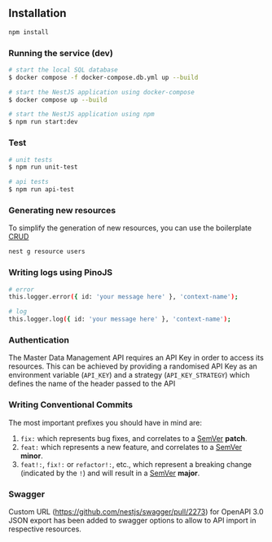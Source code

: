 ## Installation

```bash
npm install
```

### Running the service (dev)

```bash
# start the local SQL database
$ docker compose -f docker-compose.db.yml up --build
```

```bash
# start the NestJS application using docker-compose
$ docker compose up --build
```

```bash
# start the NestJS application using npm
$ npm run start:dev
```

### Test

```bash
# unit tests
$ npm run unit-test

# api tests
$ npm run api-test
```

### Generating new resources

To simplify the generation of new resources, you can use the boilerplate [CRUD](https://docs.nestjs.com/recipes/crud-generator)

```bash
nest g resource users
```

### Writing logs using PinoJS

```bash
# error
this.logger.error({ id: 'your message here' }, 'context-name');

# log
this.logger.log({ id: 'your message here' }, 'context-name');

```

### Authentication
The Master Data Management API requires an API Key in order to access its resources.
This can be achieved by providing a randomised API Key as an environment variable (`API_KEY`) and a strategy (`API_KEY_STRATEGY`) which defines the name of the header passed to the API

### Writing Conventional Commits

The most important prefixes you should have in mind are:

1. `fix:` which represents bug fixes, and correlates to a [SemVer](https://semver.org/) **patch**.
2. `feat:` which represents a new feature, and correlates to a [SemVer](https://semver.org/) **minor**.
3. `feat!:`, `fix!:` or `refactor!:`, etc., which represent a breaking change (indicated by the `!`) and will result in a [SemVer](https://semver.org/) **major**.


### Swagger
Custom URL (https://github.com/nestjs/swagger/pull/2273) for OpenAPI 3.0 JSON export has been added to swagger options to allow to API import in respective resources.